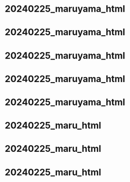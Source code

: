 # 20240225_maruyama_html
# 20240225_maruyama_html
# 20240225_maruyama_html
# 20240225_maruyama_html
# 20240225_maruyama_html
# 20240225_maru_html
# 20240225_maru_html
# 20240225_maru_html

